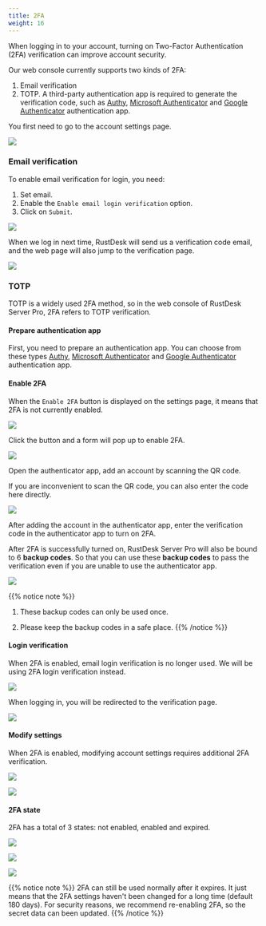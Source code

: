 ```yaml
---
title: 2FA
weight: 16
---
```


When logging in to your account, turning on Two-Factor Authentication (2FA) verification can improve account security.

Our web console currently supports two kinds of 2FA:

1. Email verification
2. TOTP. A third-party authentication app is required to generate the verification code, such as [Authy](https://authy.com), [Microsoft Authenticator](https://www.microsoft.com/en-us/security/mobile-authenticator-app/) and [Google Authenticator](https://play.google.com/store/apps/details?id=com.google.android.apps.authenticator2) authentication app.

You first need to go to the account settings page.

![](./images/s/1-settings-account.png)

### Email verification

To enable email verification for login, you need:

1. Set email.
2. Enable the `Enable email login verification` option.
3. Click on `Submit`.

![](./images/2-2fa-email-1.png)

When we log in next time, RustDesk will send us a verification code email, and the web page will also jump to the verification page.

![](./images/2-2fa-email-2.png)

### TOTP

TOTP is a widely used 2FA method, so in the web console of RustDesk Server Pro, 2FA refers to TOTP verification.

#### Prepare authentication app

First, you need to prepare an authentication app.
You can choose from these types [Authy](https://authy.com), [Microsoft Authenticator](https://www.microsoft.com/en-us/security/mobile-authenticator-app/) and [Google Authenticator](https://play.google.com/store/apps/details?id=com.google.android.apps.authenticator2) authentication app.

#### Enable 2FA

When the `Enable 2FA` button is displayed on the settings page, it means that 2FA is not currently enabled.

![](./images/3-2fa-enable-1.png)

Click the button and a form will pop up to enable 2FA.

![](./images/3-2fa-enable-2.png)

Open the authenticator app, add an account by scanning the QR code.

If you are inconvenient to scan the QR code, you can also enter the code here directly.

![](./images/3-2fa-enable-3.png)

After adding the account in the authenticator app, enter the verification code in the authenticator app to turn on 2FA.

After 2FA is successfully turned on, RustDesk Server Pro will also be bound to 6 **backup codes**. So that you can use these **backup codes** to pass the verification even if you are unable to use the authenticator app.

![](./images/3-2fa-enable-4.png)

{{% notice note %}}
1. These backup codes can only be used once.

2. Please keep the backup codes in a safe place.
{{% /notice %}}

#### Login verification

When 2FA is enabled, email login verification is no longer used. We will be using 2FA login verification instead.

![](./images/3-2fa-enable-login-5.png)

When logging in, you will be redirected to the verification page.

![](./images/3-2fa-enable-login-6.png)

#### Modify settings

When 2FA is enabled, modifying account settings requires additional 2FA verification.

![](./images/3-2fa-settings-1.png)

![](./images/3-2fa-settings-2.png)

#### 2FA state

2FA has a total of 3 states: not enabled, enabled and expired.

![](./images/3-2fa-state-not-enabled.png)

![](./images/3-2fa-state-enabled.png)

![](./images/s/3-2fa-state-expired.png)

{{% notice note %}}
2FA can still be used normally after it expires. It just means that the 2FA settings haven't been changed for a long time (default 180 days). For security reasons, we recommend re-enabling 2FA, so the secret data can been updated.
{{% /notice %}}
